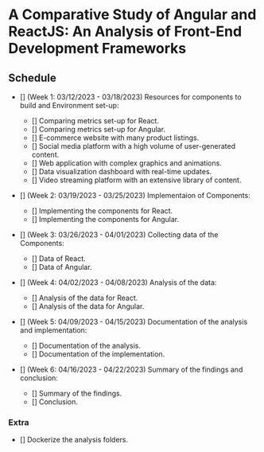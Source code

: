 # A Comparative Study of Angular and ReactJS: An Analysis of Front-End Development Frameworks

## Schedule

- [] (Week 1: 03/12/2023 - 03/18/2023) Resources for components to build and Environment set-up:

  - [] Comparing metrics set-up for React.
  - [] Comparing metrics set-up for Angular.
  - [] E-commerce website with many product listings.
  - [] Social media platform with a high volume of user-generated content.
  - [] Web application with complex graphics and animations.
  - [] Data visualization dashboard with real-time updates.
  - [] Video streaming platform with an extensive library of content.

- [] (Week 2: 03/19/2023 - 03/25/2023) Implementaion of Components:

  - [] Implementing the components for React.
  - [] Implementing the components for Angular.

- [] (Week 3: 03/26/2023 - 04/01/2023) Collecting data of the Components:

  - [] Data of React.
  - [] Data of Angular.

- [] (Week 4: 04/02/2023 - 04/08/2023) Analysis of the data:

  - [] Analysis of the data for React.
  - [] Analysis of the data for Angular.

- [] (Week 5: 04/09/2023 - 04/15/2023) Documentation of the analysis and implementation:

  - [] Documentation of the analysis.
  - [] Documentation of the implementation.

- [] (Week 6: 04/16/2023 - 04/22/2023) Summary of the findings and conclusion:

  - [] Summary of the findings.
  - [] Conclusion.

### Extra

- [] Dockerize the analysis folders.
